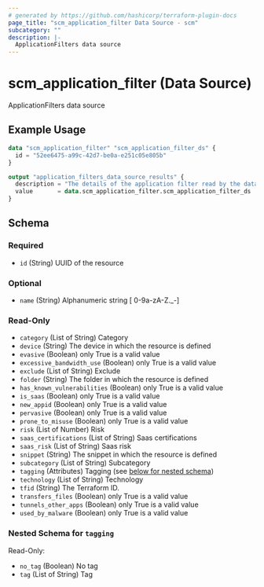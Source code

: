 ```yaml
---
# generated by https://github.com/hashicorp/terraform-plugin-docs
page_title: "scm_application_filter Data Source - scm"
subcategory: ""
description: |-
  ApplicationFilters data source
---
```


# scm_application_filter (Data Source)

ApplicationFilters data source

## Example Usage

```terraform
data "scm_application_filter" "scm_application_filter_ds" {
  id = "52ee6475-a99c-42d7-be0a-e251c05e805b"
}

output "application_filters_data_source_results" {
  description = "The details of the application filter read by the data source."
  value       = data.scm_application_filter.scm_application_filter_ds
}
```

<!-- schema generated by tfplugindocs -->
## Schema

### Required

- `id` (String) UUID of the resource

### Optional

- `name` (String) Alphanumeric string [ 0-9a-zA-Z._-]

### Read-Only

- `category` (List of String) Category
- `device` (String) The device in which the resource is defined
- `evasive` (Boolean) only True is a valid value
- `excessive_bandwidth_use` (Boolean) only True is a valid value
- `exclude` (List of String) Exclude
- `folder` (String) The folder in which the resource is defined
- `has_known_vulnerabilities` (Boolean) only True is a valid value
- `is_saas` (Boolean) only True is a valid value
- `new_appid` (Boolean) only True is a valid value
- `pervasive` (Boolean) only True is a valid value
- `prone_to_misuse` (Boolean) only True is a valid value
- `risk` (List of Number) Risk
- `saas_certifications` (List of String) Saas certifications
- `saas_risk` (List of String) Saas risk
- `snippet` (String) The snippet in which the resource is defined
- `subcategory` (List of String) Subcategory
- `tagging` (Attributes) Tagging (see [below for nested schema](#nestedatt--tagging))
- `technology` (List of String) Technology
- `tfid` (String) The Terraform ID.
- `transfers_files` (Boolean) only True is a valid value
- `tunnels_other_apps` (Boolean) only True is a valid value
- `used_by_malware` (Boolean) only True is a valid value

<a id="nestedatt--tagging"></a>
### Nested Schema for `tagging`

Read-Only:

- `no_tag` (Boolean) No tag
- `tag` (List of String) Tag
